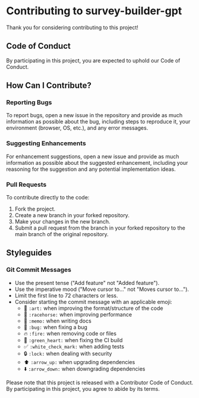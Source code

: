 # Contributing to survey-builder-gpt

Thank you for considering contributing to this project!

## Code of Conduct

By participating in this project, you are expected to uphold our Code of Conduct.

## How Can I Contribute?

### Reporting Bugs

To report bugs, open a new issue in the repository and provide as much information as possible about the bug, including steps to reproduce it, your environment (browser, OS, etc.), and any error messages.

### Suggesting Enhancements

For enhancement suggestions, open a new issue and provide as much information as possible about the suggested enhancement, including your reasoning for the suggestion and any potential implementation ideas.

### Pull Requests

To contribute directly to the code:

1. Fork the project.
2. Create a new branch in your forked repository.
3. Make your changes in the new branch.
4. Submit a pull request from the branch in your forked repository to the main branch of the original repository.

## Styleguides

### Git Commit Messages

- Use the present tense ("Add feature" not "Added feature").
- Use the imperative mood ("Move cursor to..." not "Moves cursor to...").
- Limit the first line to 72 characters or less.
- Consider starting the commit message with an applicable emoji:
   - :art: `:art:` when improving the format/structure of the code
   - :racehorse: `:racehorse:` when improving performance
   - :memo: `:memo:` when writing docs
   - :bug: `:bug:` when fixing a bug
   - :fire: `:fire:` when removing code or files
   - :green_heart: `:green_heart:` when fixing the CI build
   - :white_check_mark: `:white_check_mark:` when adding tests
   - :lock: `:lock:` when dealing with security
   - :arrow_up: `:arrow_up:` when upgrading dependencies
   - :arrow_down: `:arrow_down:` when downgrading dependencies

Please note that this project is released with a Contributor Code of Conduct. By participating in this project, you agree to abide by its terms.
